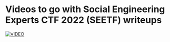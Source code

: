 # Videos to go with Social Engineering Experts CTF 2022 (SEETF) writeups
[![VIDEO](https://img.youtube.com/vi/-cc4U1H53F8/0.jpg)](https://youtu.be/-cc4U1H53F8 "Social Engineering Experts CTF 2022 (SEETF)")